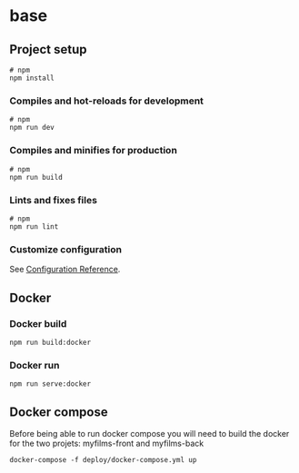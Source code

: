# base

## Project setup

```shell
# npm
npm install
```

### Compiles and hot-reloads for development

```shell
# npm
npm run dev
```

### Compiles and minifies for production

```shell
# npm
npm run build
```

### Lints and fixes files

```shell
# npm
npm run lint
```

### Customize configuration

See [Configuration Reference](https://vitejs.dev/config/).

## Docker

### Docker build

```shell
npm run build:docker
```

### Docker run

```shell
npm run serve:docker
```

## Docker compose

Before being able to run docker compose you will need to build the docker for the two projets: myfilms-front and myfilms-back

```shell
docker-compose -f deploy/docker-compose.yml up
```
